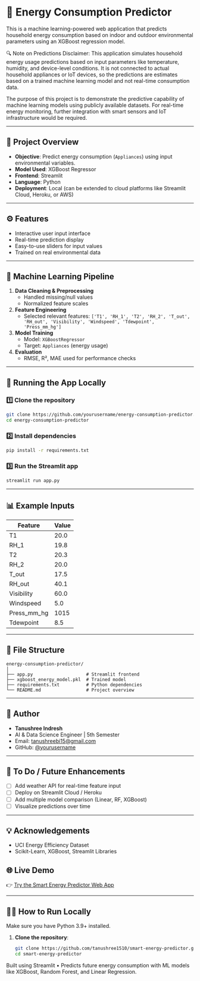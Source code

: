 # 🏡 Energy Consumption Predictor

This is a machine learning-powered web application that predicts household energy consumption based on indoor and outdoor environmental parameters using an XGBoost regression model. 

🔍 Note on Predictions
Disclaimer: This application simulates household energy usage predictions based on input parameters like temperature, humidity, and device-level conditions. It is not connected to actual household appliances or IoT devices, so the predictions are estimates based on a trained machine learning model and not real-time consumption data.

The purpose of this project is to demonstrate the predictive capability of machine learning models using publicly available datasets. For real-time energy monitoring, further integration with smart sensors and IoT infrastructure would be required.



---

## 📌 Project Overview

- **Objective**: Predict energy consumption (`Appliances`) using input environmental variables.
- **Model Used**: XGBoost Regressor
- **Frontend**: Streamlit
- **Language**: Python
- **Deployment**: Local (can be extended to cloud platforms like Streamlit Cloud, Heroku, or AWS)

---

## ⚙️ Features

- Interactive user input interface
- Real-time prediction display
- Easy-to-use sliders for input values
- Trained on real environmental data

---

## 🧠 Machine Learning Pipeline

1. **Data Cleaning & Preprocessing**
   - Handled missing/null values
   - Normalized feature scales
2. **Feature Engineering**
   - Selected relevant features: 
     `['T1', 'RH_1', 'T2', 'RH_2', 'T_out', 'RH_out', 'Visibility', 'Windspeed', 'Tdewpoint', 'Press_mm_hg']`
3. **Model Training**
   - Model: `XGBoostRegressor`
   - Target: `Appliances` (energy usage)
4. **Evaluation**
   - RMSE, R², MAE used for performance checks

---

## 🚀 Running the App Locally

### 1️⃣ Clone the repository

```bash
git clone https://github.com/yourusername/energy-consumption-predictor.git
cd energy-consumption-predictor
```

### 2️⃣ Install dependencies

```bash
pip install -r requirements.txt
```

### 3️⃣ Run the Streamlit app

```bash
streamlit run app.py
```

---

## 📊 Example Inputs

| Feature      | Value  |
|--------------|--------|
| T1           | 20.0   |
| RH_1         | 19.8   |
| T2           | 20.3   |
| RH_2         | 20.0   |
| T_out        | 17.5   |
| RH_out       | 40.1   |
| Visibility   | 60.0   |
| Windspeed    | 5.0    |
| Press_mm_hg  | 1015   |
| Tdewpoint    | 8.5    |

---

## 📁 File Structure

```
energy-consumption-predictor/
│
├── app.py                    # Streamlit frontend
├── xgboost_energy_model.pkl  # Trained model
├── requirements.txt          # Python dependencies
└── README.md                 # Project overview
```

---

## 👤 Author

- **Tanushree Indresh**
- AI & Data Science Engineer | 5th Semester  
- Email: tanushreebi15@gmail.com  
- GitHub: [@yourusername](https://github.com/yourusername)

---

## 📌 To Do / Future Enhancements

- [ ] Add weather API for real-time feature input
- [ ] Deploy on Streamlit Cloud / Heroku
- [ ] Add multiple model comparison (Linear, RF, XGBoost)
- [ ] Visualize predictions over time

---

## 💡 Acknowledgements

- UCI Energy Efficiency Dataset
- Scikit-Learn, XGBoost, Streamlit Libraries

## 🌐 Live Demo

👉 [Try the Smart Energy Predictor Web App](https://smart-energy-predictor-6pjsgmzqp5ibmwplbs7bbz.streamlit.app/)

---

## 🏃‍♀️ How to Run Locally

Make sure you have Python 3.9+ installed.

1. **Clone the repository**:
   ```bash
   git clone https://github.com/tanushree1510/smart-energy-predictor.git
   cd smart-energy-predictor


Built using Streamlit • Predicts future energy consumption with ML models like XGBoost, Random Forest, and Linear Regression.


